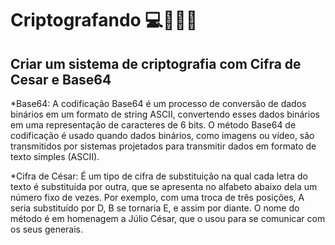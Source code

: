 # Criptografando 💻👨🏾‍💻
<h2>Criar um sistema de criptografia com Cifra de Cesar e Base64</h2>

*Base64: A codificação Base64 é um processo de conversão de dados binários em um formato de string ASCII, convertendo esses dados binários em uma representação de caracteres de 6 bits. O método Base64 de codificação é usado quando dados binários, como imagens ou vídeo, são transmitidos por sistemas projetados para transmitir dados em formato de texto simples (ASCII).

*Cifra de César: É um tipo de cifra de substituição na qual cada letra do texto é substituída por outra, que se apresenta no alfabeto abaixo dela um número fixo de vezes. Por exemplo, com uma troca de três posições, A seria substituído por D, B se tornaria E, e assim por diante. O nome do método é em homenagem a Júlio César, que o usou para se comunicar com os seus generais.
